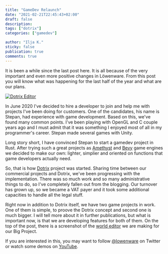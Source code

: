 ```yaml
---
title: "GameDev Relaunch"
date: "2021-02-21T22:45:43+02:00"
draft: false
description:
tags: ["dotrix"]
categories: ["gamedev"]

author: "Ilja K."
sticky: false
publication: true
comments: true
---
```


It is been a while since the last post here. It is all because of the very important and even more
positive changes in Löwenware. From this post you will know what was happening for the last half of
the year and what are our plans.

[![Dotrix Editor](/dotrix/editor-screenshot.png)](/blog/gamedev/gamedev-relaunch/)

<!--more-->

In June 2020 I've decided to hire a developer to join and help me with projects I've been doing for
customers. One of the candidates, his name is Stepan, had experience with game development. Based
on this, we've found many common points. I've been playing with OpenGL and C couple years ago and
I must admit that it was something I enjoyed most of all in my programmer's career. Stepan made
several games with Unity.

Long story short, I have convinced Stepan to start a gamedev project in Rust. After trying such a
great projects as [Amethyst](https://amethyst.rs) and [Bevy](https://bevyengine.org/) game engines
we decided to make our own: lighter, simplier and oriented on functions that game developers
actually need.

So, that is how [Dotrix](http://dotrix.rs) project was started. Sharing time between our commercial
projects and Dotrix, we've been progressing with the implementation. There was so much work and
so many administrative things to do, so I've completely fallen out from the blogging. Our
turnover has grown up, so we became a VAT payer and it took some additional capacities to handle
all the legal stuff.

Right now in addition to Dotrix itself, we have two game projects in work. One of them is simple,
to proove the Dotrix concept
and second one is much bigger. I will tell more about it in further publications, but what is
important now, is that we are developing features for both of them. On the top of the post, there
is a screenshot of the [world editor](https://github.com/lowenware/dotrix-editor) we are making
for our Big Project.

If you are interested in this, you may want to follow [@lowenware](https://twitter.com/lowenware)
on Twitter or watch some demos on [YouTube](https://www.youtube.com/channel/UCdriNXRizbBFQhqZefaw44A).
